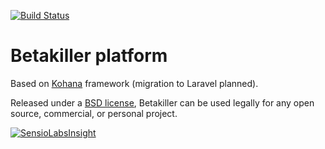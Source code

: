 [![Build Status](https://travis-ci.org/spotman/betakiller.svg?branch=master)](https://travis-ci.org/spotman/betakiller)

# Betakiller platform

Based on [Kohana](http://kohanaframework.org/) framework (migration to Laravel planned).

Released under a [BSD license](LICENSE.md), Betakiller can be used legally for any open source, commercial, or personal project.

[![SensioLabsInsight](https://insight.sensiolabs.com/projects/cae4439a-8a2e-4e0c-9169-f9d1c7e25366/big.png)](https://insight.sensiolabs.com/projects/cae4439a-8a2e-4e0c-9169-f9d1c7e25366)

<!--## Documentation-->
<!--Kohana's documentation can be found at <http://kohanaframework.org/documentation> which also contains an API browser.-->

<!--The `userguide` module included in all Kohana releases also allows you to view the documentation locally. Once the `userguide` module is enabled in the bootstrap, it is accessible from your site via `/index.php/guide` (or just `/guide` if you are rewriting your URLs).-->

<!--## Reporting bugs-->
<!--If you've stumbled across a bug, please help us out by [reporting the bug](http://dev.kohanaframework.org/projects/kohana3/) you have found. Simply log in or register and submit a new issue, leaving as much information about the bug as possible, e.g.-->

<!--* Steps to reproduce-->
<!--* Expected result-->
<!--* Actual result-->

<!--This will help us to fix the bug as quickly as possible, and if you'd like to fix it yourself feel free to [fork us on GitHub](https://github.com/kohana) and submit a pull request!-->
